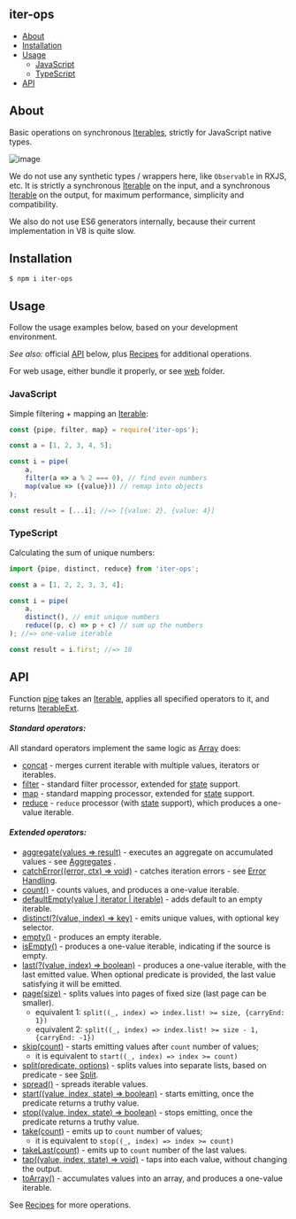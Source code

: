iter-ops
--------

* [About](#about)
* [Installation](#installation)
* [Usage](#usage)
    * [JavaScript](#javascript)
    * [TypeScript](#typescript)
* [API]

## About

Basic operations on synchronous [Iterables], strictly for JavaScript native types.

![image](https://user-images.githubusercontent.com/5108906/142058291-b39d7226-56a4-4df0-8dc1-2ff2c6c18f10.png)

We do not use any synthetic types / wrappers here, like `Observable` in RXJS, etc. It is strictly a
synchronous [Iterable] on the input, and a synchronous [Iterable] on the output, for maximum performance, simplicity and
compatibility.

We also do not use ES6 generators internally, because their current implementation in V8 is quite slow.

## Installation

```
$ npm i iter-ops
```

## Usage

Follow the usage examples below, based on your development environment.

_See also:_ official [API] below, plus [Recipes] for additional operations.

For web usage, either bundle it properly, or see [web](./web) folder.

### JavaScript

Simple filtering + mapping an [Iterable]:

```js
const {pipe, filter, map} = require('iter-ops');

const a = [1, 2, 3, 4, 5];

const i = pipe(
    a,
    filter(a => a % 2 === 0), // find even numbers
    map(value => ({value})) // remap into objects
);

const result = [...i]; //=> [{value: 2}, {value: 4}]
```

### TypeScript

Calculating the sum of unique numbers:

```ts
import {pipe, distinct, reduce} from 'iter-ops';

const a = [1, 2, 2, 3, 3, 4];

const i = pipe(
    a,
    distinct(), // emit unique numbers
    reduce((p, c) => p + c) // sum up the numbers
); //=> one-value iterable

const result = i.first; //=> 10
```

## API

Function [pipe] takes an [Iterable], applies all specified operators to it, and returns
[IterableExt](https://github.com/vitaly-t/iter-ops/blob/main/src/types.ts#L25).

#### <i>Standard operators:</i>

All standard operators implement the same logic as [Array] does:

* [concat](./src/ops/concat.ts) - merges current iterable with multiple values, iterators or iterables.
* [filter](./src/ops/filter.ts) - standard filter processor, extended for [state] support.
* [map](./src/ops/map.ts) - standard mapping processor, extended for [state] support.
* [reduce](./src/ops/reduce.ts) - `reduce` processor (with [state] support), which produces a one-value iterable.

#### <i>Extended operators:</i>

* [aggregate(values => result)](./src/ops/aggregate.ts) - executes an aggregate on accumulated values - see [Aggregates]
  .
* [catchError((error, ctx) => void)](./src/ops/catch-error.ts) - catches iteration errors - see [Error Handling].
* [count()](./src/ops/count.ts) - counts values, and produces a one-value iterable.
* [defaultEmpty(value | iterator | iterable)](./src/ops/default-empty.ts) - adds default to an empty iterable.
* [distinct(?(value, index) => key)](./src/ops/distinct.ts) - emits unique values, with optional key selector.
* [empty()](./src/ops/empty.ts) - produces an empty iterable.
* [isEmpty()](./src/ops/is-empty.ts) - produces a one-value iterable, indicating if the source is empty.
* [last(?(value, index) => boolean)](./src/ops/last.ts) - produces a one-value iterable, with the last emitted value.
  When optional predicate is provided, the last value satisfying it will be emitted.
* [page(size)](./src/ops/page.ts) - splits values into pages of fixed size (last page can be smaller).
    - equivalent 1: `split((_, index) => index.list! >= size, {carryEnd: 1})`
    - equivalent 2: `split((_, index) => index.list! >= size - 1, {carryEnd: -1})`
* [skip(count)](./src/ops/skip.ts) - starts emitting values after `count` number of values;
    - it is equivalent to `start((_, index) => index >= count)`
* [split(predicate, options)](./src/ops/split.ts) - splits values into separate lists, based on predicate - see [Split].
* [spread()](./src/ops/spread.ts) - spreads iterable values.
* [start((value, index, state) => boolean)](./src/ops/start.ts) - starts emitting, once the predicate returns a truthy
  value.
* [stop((value, index, state) => boolean)](./src/ops/stop.ts) - stops emitting, once the predicate returns a truthy
  value.
* [take(count)](./src/ops/take.ts) - emits up to `count` number of values;
    - it is equivalent to `stop((_, index) => index >= count)`
* [takeLast(count)](./src/ops/take-last.ts) - emits up to `count` number of the last values.
* [tap((value, index, state) => void)](./src/ops/tap.ts) - taps into each value, without changing the output.
* [toArray()](./src/ops/to-array.ts) - accumulates values into an array, and produces a one-value iterable.

See [Recipes] for more operations.

[API]:#api

[Error Handling]:https://github.com/vitaly-t/iter-ops/wiki/Error-Handling

[Iterable]:https://javascript.info/iterable

[Iterables]:https://javascript.info/iterable

[Array]:https://developer.mozilla.org/en-US/docs/Web/JavaScript/Reference/Global_Objects/Array

[WiKi]:https://github.com/vitaly-t/iter-ops/wiki

[pipe]:https://github.com/vitaly-t/iter-ops/blob/main/src/pipe.ts

[Recipes]:https://github.com/vitaly-t/iter-ops/wiki/Recipes

[state]:https://github.com/vitaly-t/iter-ops/wiki/Iteration-State

[Aggregates]:https://github.com/vitaly-t/iter-ops/wiki/Aggregates

[Split]:https://github.com/vitaly-t/iter-ops/wiki/Split
